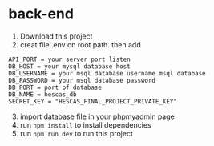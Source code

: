 # back-end

1. Download this project
2. creat file .env on root path. then add 
```
API_PORT = your server port listen
DB_HOST = your mysql database host 
DB_USERNAME = your msql database username msql database
DB_PASSWORD = your msql database password
DB_PORT = port of database
DB_NAME = hescas_db
SECRET_KEY = "HESCAS_FINAL_PROJECT_PRIVATE_KEY"
```
3. import database file in your phpmyadmin page
4. run `npm install` to install dependencies
5. run `npm run dev` to run this project
